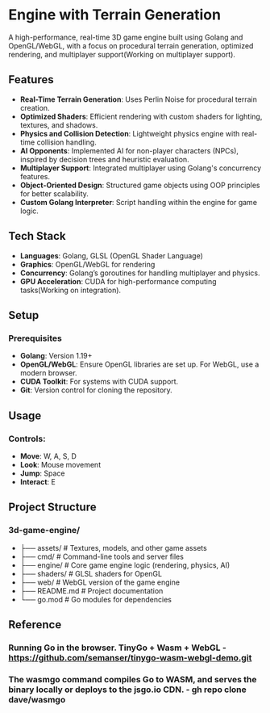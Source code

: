 # Engine with Terrain Generation

A high-performance, real-time 3D game engine built using Golang and OpenGL/WebGL, with a focus on procedural terrain generation, optimized rendering, and multiplayer support(Working on multiplayer support).

## Features

- **Real-Time Terrain Generation**: Uses Perlin Noise for procedural terrain creation.
- **Optimized Shaders**: Efficient rendering with custom shaders for lighting, textures, and shadows.
- **Physics and Collision Detection**: Lightweight physics engine with real-time collision handling.
- **AI Opponents**: Implemented AI for non-player characters (NPCs), inspired by decision trees and heuristic evaluation.
- **Multiplayer Support**: Integrated multiplayer using Golang's concurrency features.
- **Object-Oriented Design**: Structured game objects using OOP principles for better scalability.
- **Custom Golang Interpreter**: Script handling within the engine for game logic.

## Tech Stack

- **Languages**: Golang, GLSL (OpenGL Shader Language)
- **Graphics**: OpenGL/WebGL for rendering
- **Concurrency**: Golang’s goroutines for handling multiplayer and physics.
- **GPU Acceleration**: CUDA for high-performance computing tasks(Working on integration).

## Setup

### Prerequisites

- **Golang**: Version 1.19+
- **OpenGL/WebGL**: Ensure OpenGL libraries are set up. For WebGL, use a modern browser.
- **CUDA Toolkit**: For systems with CUDA support.
- **Git**: Version control for cloning the repository.




## Usage

### Controls:
- **Move**: W, A, S, D
- **Look**: Mouse movement
- **Jump**: Space
- **Interact**: E


## Project Structure
### 3d-game-engine/

- ├── assets/               # Textures, models, and other game assets
- ├── cmd/                  # Command-line tools and server files
- ├── engine/               # Core game engine logic (rendering, physics, AI)
- ├── shaders/              # GLSL shaders for OpenGL
- ├── web/                  # WebGL version of the game engine
- ├── README.md             # Project documentation
- └── go.mod                # Go modules for dependencies






## Reference 
### Running Go in the browser. TinyGo + Wasm + WebGL  - https://github.com/semanser/tinygo-wasm-webgl-demo.git

### The wasmgo command compiles Go to WASM, and serves the binary locally or deploys to the jsgo.io CDN. - gh repo clone dave/wasmgo
